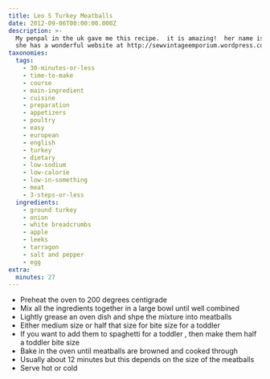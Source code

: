```yaml
---
title: Leo S Turkey Meatballs
date: 2012-09-06T00:00:00.000Z
description: >-
  My penpal in the uk gave me this recipe.  it is amazing!  her name is leo and
  she has a wonderful website at http://sewvintageemporium.wordpress.com
taxonomies:
  tags:
    - 30-minutes-or-less
    - time-to-make
    - course
    - main-ingredient
    - cuisine
    - preparation
    - appetizers
    - poultry
    - easy
    - european
    - english
    - turkey
    - dietary
    - low-sodium
    - low-calorie
    - low-in-something
    - meat
    - 3-steps-or-less
  ingredients:
    - ground turkey
    - onion
    - white breadcrumbs
    - apple
    - leeks
    - tarragon
    - salt and pepper
    - egg
extra:
  minutes: 27
---
```

 - Preheat the oven to 200 degrees centigrade
 - Mix all the ingredients together in a large bowl until well combined
 - Lightly grease an oven dish and shpe the mixture into meatballs
 - Either medium size or half that size for bite size for a toddler
 - If you want to add them to spaghetti for a toddler , then make them half a toddler bite size
 - Bake in the oven until meatballs are browned and cooked through
 - Usually about 12 minutes but this depends on the size of the meatballs
 - Serve hot or cold
